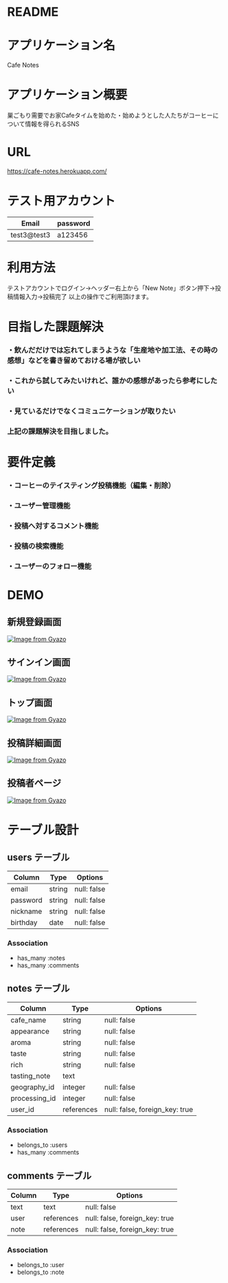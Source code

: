 # README

# アプリケーション名
Cafe Notes

# アプリケーション概要
巣ごもり需要でお家Cafeタイムを始めた・始めようとした人たちがコーヒーについて情報を得られるSNS

# URL
https://cafe-notes.herokuapp.com/

# テスト用アカウント
| Email       | password |
| ----------- | -------- |
| test3@test3 | a123456  |

# 利用方法
テストアカウントでログイン→ヘッダー右上から「New Note」ボタン押下→投稿情報入力→投稿完了
以上の操作でご利用頂けます。

# 目指した課題解決
### ・飲んだだけでは忘れてしまうような「生産地や加工法、その時の感想」などを書き留めておける場が欲しい
### ・これから試してみたいけれど、誰かの感想があったら参考にしたい
### ・見ているだけでなくコミュニケーションが取りたい
### 上記の課題解決を目指しました。

# 要件定義
### ・コーヒーのテイスティング投稿機能（編集・削除）
### ・ユーザー管理機能
### ・投稿へ対するコメント機能
### ・投稿の検索機能
### ・ユーザーのフォロー機能

# DEMO
## 新規登録画面
[![Image from Gyazo](https://i.gyazo.com/082f8c737abe43a7bf71be5b78810676.jpg)](https://gyazo.com/082f8c737abe43a7bf71be5b78810676)

## サインイン画面
[![Image from Gyazo](https://i.gyazo.com/2406b2373eadf3f46bc4e4980d817129.jpg)](https://gyazo.com/2406b2373eadf3f46bc4e4980d817129)

## トップ画面
[![Image from Gyazo](https://i.gyazo.com/c1767387ca36d3da444e6f1deec6659c.jpg)](https://gyazo.com/c1767387ca36d3da444e6f1deec6659c)

## 投稿詳細画面
[![Image from Gyazo](https://i.gyazo.com/69247d85ea0082500e1d80c2230b3e46.jpg)](https://gyazo.com/69247d85ea0082500e1d80c2230b3e46)

## 投稿者ページ
[![Image from Gyazo](https://i.gyazo.com/fce30d9d3e26ba39acbaa24bb7d3d2eb.jpg)](https://gyazo.com/fce30d9d3e26ba39acbaa24bb7d3d2eb)


# テーブル設計
## users テーブル

| Column   | Type   | Options     |
| -------- | ------ | ----------- |
| email    | string | null: false |
| password | string | null: false |
| nickname | string | null: false |
| birthday | date   | null: false |

### Association

- has_many :notes
- has_many :comments

## notes テーブル

| Column        | Type       | Options                        |
| ------------- | -----------| ------------------------------ |
| cafe_name     | string     | null: false                    |
| appearance    | string     | null: false                    |
| aroma         | string     | null: false                    |
| taste         | string     | null: false                    |
| rich          | string     | null: false                    |
| tasting_note  | text       |                                |
| geography_id  | integer    | null: false                    |
| processing_id | integer    | null: false                    |
| user_id       | references | null: false, foreign_key: true |

### Association

- belongs_to :users
- has_many :comments

## comments テーブル

| Column    | Type       | Options                        |
| --------- | ---------- | ------------------------------ |
| text      | text       | null: false                    |
| user      | references | null: false, foreign_key: true |
| note      | references | null: false, foreign_key: true |

### Association

- belongs_to :user
- belongs_to :note
